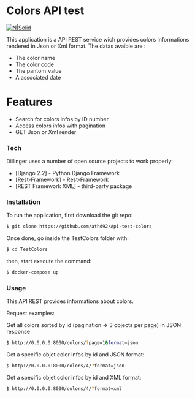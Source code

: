 # Colors API test

[![N|Solid](https://www.python.org/static/community_logos/python-logo-master-v3-TM.png)](https://nodesource.com/products/nsolid)

This application is a API REST service wich provides colors informations rendered in Json or Xml format. The datas avaible are :
  - The color name
  - The color code
  - The pantom_value
  - A associated date

# Features

  - Search for colors infos by ID number
  - Access colors infos with pagination 
  - GET Json or Xml render

### Tech

Dillinger uses a number of open source projects to work properly:

* [Django 2.2] - Python Django Framework
* [Rest-Framework] - Rest-Framework
* [REST Framework XML] - third-party package


### Installation

To run the application, first download the git repo:

```sh
$ git clone https://github.com/athd92/Api-test-colors
```
Once done, go inside the TestColors folder with:
```sh
$ cd TestColors
```
then, start execute the command:
```sh
$ docker-compose up
```

### Usage

This API REST provides informations about colors. 

Request examples:

Get all colors sorted by id (pagination -> 3 objects per page) in JSON response

```sh
$ http://0.0.0.0:8000/colors/?page=1&format=json
```

Get a specific objet color infos by id and JSON format:

```sh
$ http://0.0.0.0:8000/colors/4/?format=json
```

Get a specific objet color infos by id and XML format:

```sh
$ http://0.0.0.0:8000/colors/4/?format=xml
```

